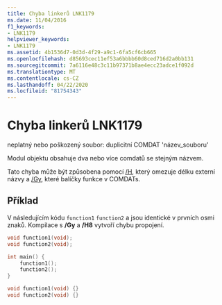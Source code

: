 ```yaml
---
title: Chyba linkerů LNK1179
ms.date: 11/04/2016
f1_keywords:
- LNK1179
helpviewer_keywords:
- LNK1179
ms.assetid: 4b1536d7-0d3d-4f29-a9c1-6fa5cf6cb665
ms.openlocfilehash: d85693cec11ef53a6bbbb60d8ced716d2a0bb131
ms.sourcegitcommit: 7a6116e48c3c11b97371b8ae4ecc23adce1f092d
ms.translationtype: MT
ms.contentlocale: cs-CZ
ms.lasthandoff: 04/22/2020
ms.locfileid: "81754343"
---
```

# <a name="linker-tools-error-lnk1179"></a>Chyba linkerů LNK1179

neplatný nebo poškozený soubor: duplicitní COMDAT 'název_souboru'

Modul objektu obsahuje dva nebo více comdatů se stejným názvem.

Tato chyba může být způsobena pomocí [/H](../../build/reference/h-restrict-length-of-external-names.md), který omezuje délku externí názvy a [/Gy](../../build/reference/gy-enable-function-level-linking.md), které balíčky funkce v COMDATs.

## <a name="example"></a>Příklad

V následujícím kódu `function1` `function2` a jsou identické v prvních osmi znaků. Kompilace s **/Gy** a **/H8** vytvoří chybu propojení.

```cpp
void function1(void);
void function2(void);

int main() {
    function1();
    function2();
}

void function1(void) {}
void function2(void) {}
```
